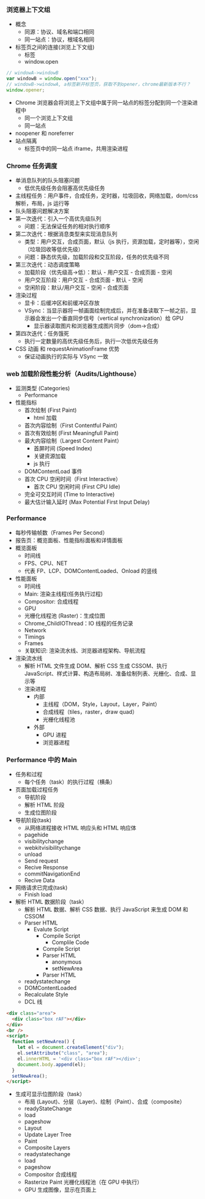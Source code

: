 ### 浏览器上下文组

- 概念
  - 同源：协议、域名和端口相同
  - 同一站点：协议，根域名相同
- 标签页之间的连接(浏览上下文组)
  - <a>标签
  - window.open

```javascript
// windowA->windowB
var windowB = window.open("xxx");
// windowB->windowA, a标签新开标签页，获取不到opener，chrome最新版本不行？
window.opener;
```

- Chrome 浏览器会将浏览上下文组中属于同一站点的标签分配到同一个渲染进程中
  - 同一个浏览上下文组
  - 同一站点
- noopener 和 noreferrer
- 站点隔离
  - 标签页中的同一站点 iframe，共用渲染进程

### Chrome 任务调度

- 单消息队列的队头阻塞问题
  - 低优先级任务会阻塞高优先级任务
- 主线程任务：用户事件，合成任务，定时器，垃圾回收，网络加载，dom/css 解析，布局，js 运行等
- 队头阻塞问题解决方案
- 第一次迭代：引入一个高优先级队列
  - 问题：无法保证任务的相对执行顺序
- 第二次迭代：根据消息类型来实现消息队列
  - 类型：用户交互，合成页面，默认（js 执行，资源加载，定时器等），空闲（垃圾回收等低优先级）
  - 问题：静态优先级，加载阶段和交互阶段，任务的优先级不同
- 第三次迭代：动态调度策略
  - 加载阶段（优先级高->低）：默认 - 用户交互 - 合成页面 - 空闲
  - 用户交互阶段：用户交互 - 合成页面 - 默认 - 空闲
  - 空闲阶段：默认/用户交互 - 空闲 - 合成页面
- 渲染过程
  - 显卡：后缓冲区和前缓冲区存放
  - VSync：当显示器将一帧画面绘制完成后，并在准备读取下一帧之前，显示器会发出一个垂直同步信号（vertical synchronization）给 GPU
    - 显示器读取图片和浏览器生成图片同步（dom->合成）
- 第四次迭代：任务饿死
  - 执行一定数量的高优先级任务后，执行一次低优先级任务
- CSS 动画 和 requestAnimationFrame 优势
  - 保证动画执行的实际与 VSync 一致

### web 加载阶段性能分析（Audits/Lighthouse）

- 监测类型 (Categories)
  - Performance
- 性能指标
  - 首次绘制 (First Paint)
    - html 加载
  - 首次内容绘制（First Contentful Paint）
  - 首次有效绘制 (First Meaningfull Paint)
  - 最大内容绘制（Largest Content Paint）
    - 首屏时间 (Speed Index)
    - 关键资源加载
    - js 执行
  - DOMContentLoad 事件
  - 首次 CPU 空闲时间（First Interactive）
    - 首次 CPU 空闲时间 (First CPU Idle)
  - 完全可交互时间 (Time to Interactive)
  - 最大估计输入延时 (Max Potential First Input Delay)

### Performance

- 每秒传输帧数（Frames Per Second）
- 报告页：概览面板、性能指标面板和详情面板
- 概览面板
  - 时间线
  - FPS、CPU、NET
  - 代表 FP、LCP、DOMContentLoaded、Onload 的竖线
- 性能面板
  - 时间线
  - Main: 渲染主线程(任务执行过程)
  - Compositor: 合成线程
  - GPU
  - 光栅化线程池 (Raster)：生成位图
  - Chrome_ChildIOThread：IO 线程的任务记录
  - Network
  - Timings
  - Frames
  - 关联知识: 渲染流水线、浏览器进程架构、导航流程
- 渲染流水线
  - 解析 HTML 文件生成 DOM、解析 CSS 生成 CSSOM、执行 JavaScript、样式计算、构造布局树、准备绘制列表、光栅化、合成、显示等
  - 渲染进程
    - 内部
      - 主线程（DOM，Style，Layout，Layer，Paint）
      - 合成线程（tiles，raster，draw quad）
      - 光栅化线程池
    - 外部
      - GPU 进程
      - 浏览器进程

### Performance 中的 Main

- 任务和过程
  - 每个任务（task）的执行过程（横条）
- 页面加载过程任务
  - 导航阶段
  - 解析 HTML 阶段
  - 生成位图阶段
- 导航阶段(task)
  - 从网络进程接收 HTML 响应头和 HTML 响应体
  - pagehide
  - visibilitychange
  - webkitvisibilitychange
  - unload
  - Send request
  - Recive Response
  - commitNavigationEnd
  - Recive Data
- 网络请求已完成(task)
  - Finish load
- 解析 HTML 数据阶段（task）
  - 解析 HTML 数据、解析 CSS 数据、执行 JavaScript 来生成 DOM 和 CSSOM
  - Parser HTML
    - Evalute Script
      - Compile Script
        - Complile Code
      - Compile Script
      - Parser HTML
        - anonymous
        - setNewArea
      - Parser HTML
  - readystatechange
  - DOMContentLoaded
  - Recalculate Style
  - DCL 线

```html
<div class="area">
  <div class="box rAF"></div>
</div>
<br />
<script>
  function setNewArea() {
    let el = document.createElement("div");
    el.setAttribute("class", "area");
    el.innerHTML = '<div class="box rAF"></div>';
    document.body.append(el);
  }
  setNewArea();
</script>
```

- 生成可显示位图阶段（task）
  - 布局 (Layout)、分层（Layer)、绘制（Paint）、合成（composite）
  - readyStateChange
  - load
  - pageshow
  - Layout
  - Update Layer Tree
  - Paint
  - Composite Layers
  - readystatechange
  - load
  - pageshow
  - Compositor 合成线程
  - Rasterize Paint 光栅化线程池（在 GPU 中执行）
  - GPU 生成图像，显示在页面上
